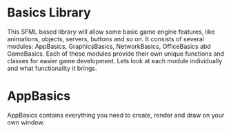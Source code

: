 # Basics Library
This SFML based library will allow some basic game engine features, like animations, objects, servers, buttons and so on. 
It consists of several modules: AppBasics, GraphicsBasics, NetworkBasics, OfficeBasics abd GameBasics.
Each of these modules provide their own unique functions and classes for easier game development.
Lets look at each module individually and what functionality it brings.
# AppBasics
AppBasics contains everything you need to create, render and draw on your own window.
